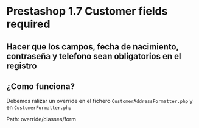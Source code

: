 # Prestashop 1.7 Customer fields required

## Hacer que los campos, fecha de nacimiento, contraseña y telefono sean obligatorios en el registro

## ¿Como funciona?

Debemos ralizar un override en el fichero `CustomerAddressFormatter.php` y en `CustomerFormatter.php`

Path: override/classes/form
